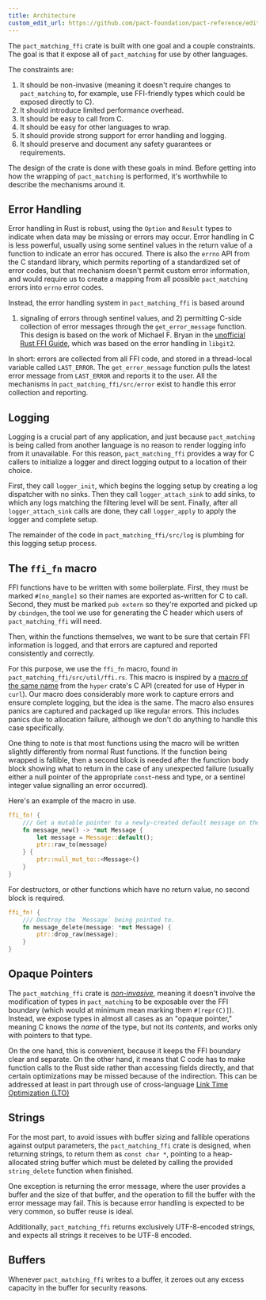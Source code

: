 ```yaml
---
title: Architecture
custom_edit_url: https://github.com/pact-foundation/pact-reference/edit/master/rust/pact_matching_ffi/ARCHITECTURE.md
---
```

<!-- This file has been synced from the pact-foundation/pact-reference repository. Please do not edit it directly. The URL of the source file can be found in the custom_edit_url value above -->


The `pact_matching_ffi` crate is built with one goal and a couple constraints.
The goal is that it expose all of `pact_matching` for use by other languages.

The constraints are:

1. It should be non-invasive (meaning it doesn't require changes to
   `pact_matching` to, for example, use FFI-friendly types which could be
   exposed directly to C).
2. It should introduce limited performance overhead.
3. It should be easy to call from C.
4. It should be easy for other languages to wrap.
5. It should provide strong support for error handling and logging.
6. It should preserve and document any safety guarantees or requirements. 

The design of the crate is done with these goals in mind. Before getting into
how the wrapping of `pact_matching` is performed, it's worthwhile to describe
the mechanisms around it.

## Error Handling

Error handling in Rust is robust, using the `Option` and `Result` types to
indicate when data may be missing or errors may occur. Error handling in C
is less powerful, usually using some sentinel values in the return value of
a function to indicate an error has occured. There is also the `errno` API
from the C standard library, which permits reporting of a standardized set
of error codes, but that mechanism doesn't permit custom error information,
and would require us to create a mapping from all possible `pact_matching`
errors into `errno` error codes.

Instead, the error handling system in `pact_matching_ffi` is based around
1) signaling of errors through sentinel values, and 2) permitting C-side
collection of error messages through the `get_error_message` function.
This design is based on the work of Michael F. Bryan in the
[unofficial Rust FFI Guide][ffi_guide], which was based on the error handling
in `libgit2`.

In short: errors are collected from all FFI code, and stored in a
thread-local variable called `LAST_ERROR`. The `get_error_message` function
pulls the latest error message from `LAST_ERROR` and reports it to the
user. All the mechanisms in `pact_matching_ffi/src/error` exist to handle
this error collection and reporting.

## Logging

Logging is a crucial part of any application, and just because `pact_matching`
is being called from another language is no reason to render logging info
from it unavailable. For this reason, `pact_matching_ffi` provides a way for
C callers to initialize a logger and direct logging output to a location of
their choice.

First, they call `logger_init`, which begins the logging setup by creating
a log dispatcher with no sinks. Then they call `logger_attach_sink` to add
sinks, to which any logs matching the filtering level will be sent. Finally,
after all `logger_attach_sink` calls are done, they call `logger_apply` to
apply the logger and complete setup.

The remainder of the code in `pact_matching_ffi/src/log` is plumbing for this
logging setup process.

## The `ffi_fn` macro

FFI functions have to be written with some boilerplate. First, they must be
marked `#[no_mangle]` so their names are exported as-written for C to call.
Second, they must be marked `pub extern` so they're exported and picked up
by `cbindgen`, the tool we use for generating the C header which users of
`pact_matching_ffi` will need.

Then, within the functions themselves, we want to be sure that certain FFI
information is logged, and that errors are captured and reported consistently
and correctly.

For this purpose, we use the `ffi_fn` macro, found in
`pact_matching_ffi/src/util/ffi.rs`. This macro is inspired by a
[macro of the same name][hyper_macro] from the `hyper` crate's C API
(created for use of Hyper in `curl`). Our macro does considerably more work
to capture errors and ensure complete logging, but the idea is the same. The
macro also ensures panics are captured and packaged up like regular errors.
This includes panics due to allocation failure, although we don't do anything
to handle this case specifically.

One thing to note is that most functions using the macro will be written
slightly differently from normal Rust functions. If the function being
wrapped is fallible, then a second block is needed after the function body
block showing what to return in the case of any unexpected failure (usually
either a null pointer of the appropriate `const`-ness and type, or a
sentinel integer value signalling an error occurred).

Here's an example of the macro in use.

```rust
ffi_fn! {
    /// Get a mutable pointer to a newly-created default message on the heap.
    fn message_new() -> *mut Message {
        let message = Message::default();
        ptr::raw_to(message)
    } {
        ptr::null_mut_to::<Message>()
    }
}
```

For destructors, or other functions which have no return value, no second
block is required.

```rust
ffi_fn! {
    /// Destroy the `Message` being pointed to.
    fn message_delete(message: *mut Message) {
        ptr::drop_raw(message);
    }
}
```

## Opaque Pointers

The `pact_matching_ffi` crate is [_non-invasive_][non_invasive], meaning it
doesn't involve the modification of types in `pact_matching` to be exposable
over the FFI boundary (which would at minimum mean marking them `#[repr(C)]`).
Instead, we expose types in almost all cases as an "opaque pointer," meaning
C knows the _name_ of the type, but not its _contents_, and works only with
pointers to that type.

On the one hand, this is convenient, because it keeps the FFI boundary clear
and separate. On the other hand, it means that C code has to make function
calls to the Rust side rather than accessing fields directly, and that certain
optimizations may be missed because of the indirection. This can be addressed
at least in part through use of cross-language [Link Time Optimization (LTO)][lto]

## Strings

For the most part, to avoid issues with buffer sizing and fallible operations
against output parameters, the `pact_matching_ffi` crate is designed, when
returning strings, to return them as `const char *`, pointing to a
heap-allocated string buffer which must be deleted by calling the provided
`string_delete` function when finished.

One exception is returning the error message, where the user provides a buffer
and the size of that buffer, and the operation to fill the buffer with the
error message may fail. This is because error handling is expected to be very
common, so buffer reuse is ideal.

Additionally, `pact_matching_ffi` returns exclusively UTF-8-encoded strings,
and expects all strings it receives to be UTF-8 encoded.

## Buffers

Whenever `pact_matching_ffi` writes to a buffer, it zeroes out any excess
capacity in the buffer for security reasons.

[ffi_guide]: https://michael-f-bryan.github.io/rust-ffi-guide/errors/index.html
[hyper_macro]: https://github.com/hyperium/hyper/blob/master/src/ffi/macros.rs
[non_invasive]: https://www.possiblerust.com/guide/inbound-outbound-ffi#non-invasive-outbound-ffi
[lto]: http://blog.llvm.org/2019/09/closing-gap-cross-language-lto-between.html
